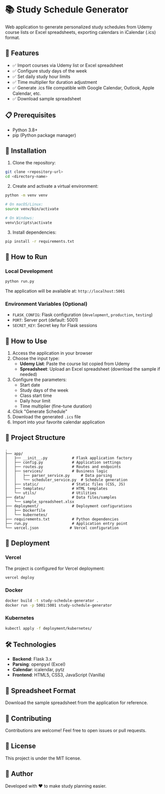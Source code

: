 # 📚 Study Schedule Generator

Web application to generate personalized study schedules from Udemy course lists or Excel spreadsheets, exporting calendars in iCalendar (.ics) format.

## 🚀 Features

- ✅ Import courses via Udemy list or Excel spreadsheet
- ✅ Configure study days of the week
- ✅ Set daily study hour limits
- ✅ Time multiplier for duration adjustment
- ✅ Generate .ics file compatible with Google Calendar, Outlook, Apple Calendar, etc.
- ✅ Download sample spreadsheet

## 📋 Prerequisites

- Python 3.8+
- pip (Python package manager)

## 🔧 Installation

1. Clone the repository:
```bash
git clone <repository-url>
cd <directory-name>
```

2. Create and activate a virtual environment:
```bash
python -m venv venv

# On macOS/Linux:
source venv/bin/activate

# On Windows:
venv\Scripts\activate
```

3. Install dependencies:
```bash
pip install -r requirements.txt
```

## 🏃 How to Run

### Local Development

```bash
python run.py
```

The application will be available at: `http://localhost:5001`

### Environment Variables (Optional)

- `FLASK_CONFIG`: Flask configuration (`development`, `production`, `testing`)
- `PORT`: Server port (default: 5001)
- `SECRET_KEY`: Secret key for Flask sessions

## 📖 How to Use

1. Access the application in your browser
2. Choose the input type:
   - **Udemy List**: Paste the course list copied from Udemy
   - **Spreadsheet**: Upload an Excel spreadsheet (download the sample if needed)
3. Configure the parameters:
   - Start date
   - Study days of the week
   - Class start time
   - Daily hour limit
   - Time multiplier (fine-tune duration)
4. Click "Generate Schedule"
5. Download the generated `.ics` file
6. Import into your favorite calendar application

## 📁 Project Structure

```
.
├── app/
│   ├── __init__.py           # Flask application factory
│   ├── config.py             # Application settings
│   ├── routes.py             # Routes and endpoints
│   ├── services/             # Business logic
│   │   ├── parser_service.py     # Data parsing
│   │   └── scheduler_service.py  # Schedule generation
│   ├── static/               # Static files (CSS, JS)
│   ├── templates/            # HTML templates
│   └── utils/                # Utilities
├── data/                     # Data files/samples
│   └── sample_spreadsheet.xlsx
├── deployment/               # Deployment configurations
│   ├── Dockerfile
│   └── kubernetes/
├── requirements.txt          # Python dependencies
├── run.py                    # Application entry point
└── vercel.json              # Vercel configuration

```

## 🐳 Deployment

### Vercel

The project is configured for Vercel deployment:

```bash
vercel deploy
```

### Docker

```bash
docker build -t study-schedule-generator .
docker run -p 5001:5001 study-schedule-generator
```

### Kubernetes

```bash
kubectl apply -f deployment/kubernetes/
```

## 🛠️ Technologies

- **Backend**: Flask 3.x
- **Parsing**: openpyxl (Excel)
- **Calendar**: icalendar, pytz
- **Frontend**: HTML5, CSS3, JavaScript (Vanilla)

## 📝 Spreadsheet Format

Download the sample spreadsheet from the application for reference.

## 🤝 Contributing

Contributions are welcome! Feel free to open issues or pull requests.

## 📄 License

This project is under the MIT license.

## 👤 Author

Developed with ❤️ to make study planning easier.
